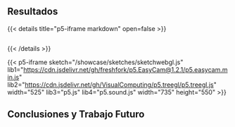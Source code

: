 ## Resultados

 {{< details title="p5-iframe markdown" open=false >}}

```js

```
{{< /details >}}

{{< p5-iframe sketch="/showcase/sketches/sketchwebgl.js" lib1="https://cdn.jsdelivr.net/gh/freshfork/p5.EasyCam@1.2.1/p5.easycam.min.js" lib2="https://cdn.jsdelivr.net/gh/VisualComputing/p5.treegl/p5.treegl.js" width="525" lib3="p5.js" lib4="p5.sound.js"  width="735" height="550" >}}
## Conclusiones y Trabajo Futuro